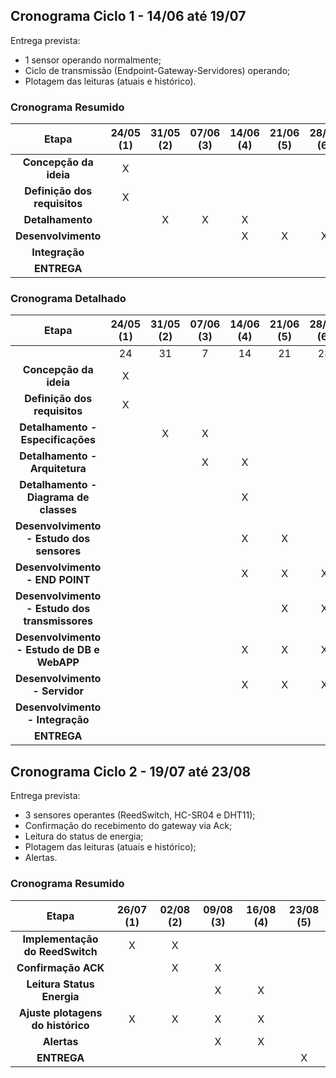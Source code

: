 ## Cronograma Ciclo 1 - 14/06 até 19/07

Entrega prevista:
- 1 sensor operando normalmente;
- Ciclo de transmissão (Endpoint-Gateway-Servidores) operando;
- Plotagem das leituras (atuais e histórico). 

### Cronograma Resumido 

| Etapa | **24/05 (1)** | **31/05 (2)** | **07/06 (3)** | **14/06 (4)** | **21/06 (5)** | **28/06 (6)** | **05/07 (7)** | **12/07 (8)** | **19/07 (9)** |
|:---------------------------------------------:|:--:|:-:|:-:|:-:|:-:|:-:|:-:|:-:|:-:|
|**Concepção da ideia**                         | X |   |   |   |   |   |    |    |    | 
|**Definição dos requisitos**                   | X |   |   |   |   |   |    |    |    | 
|**Detalhamento**                              |   | X | X | X |   |   |    |    |    |
|**Desenvolvimento**                           |   |   |   | X | X | X | X  | X  |    |
|**Integração**                                |   |   |   |   |   |   |  X |  X |    |
|**ENTREGA**                                    |   |   |   |   |   |   |    |    | X  |

### Cronograma Detalhado
| Etapa | **24/05 (1)** | **31/05 (2)** | **07/06 (3)** | **14/06 (4)** | **21/06 (5)** | **28/06 (6)** | **05/07 (7)** | **12/07 (8)** | **19/07 (9)** |
|:---------------------------------------------:|:--:|:-:|:-:|:-:|:-:|:-:|:-:|:-:|:-:|
|                                               | 24|31 | 7 | 14| 21| 28| 05 | 12 | 19 |
|**Concepção da ideia**                         | X |   |   |   |   |   |    |    |    | 
|**Definição dos requisitos**                   | X |   |   |   |   |   |    |    |    | 
|**Detalhamento - Especificações**              |   | X | X |   |   |   |    |    |    |
|**Detalhamento - Arquitetura**                 |   |   | X | X |   |   |    |    |    |
|**Detalhamento - Diagrama de classes**         |   |   |   | X |   |   |    |    |    |
|**Desenvolvimento - Estudo dos sensores**      |   |   |   | X | X |   |    |    |    |
|**Desenvolvimento - END POINT**                |   |   |   | X | X | X | X  |    |    |
|**Desenvolvimento - Estudo dos transmissores** |   |   |   |   | X | X |    |    |    |
|**Desenvolvimento - Estudo de DB e WebAPP**    |   |   |   | X |X  | X |    |    |    |
|**Desenvolvimento - Servidor**                 |   |   |   | X | X | X |  X |    |    |
|**Desenvolvimento - Integração**               |   |   |   |   |   |   |  X |  X |    |
|**ENTREGA**                                    |   |   |   |   |   |   |    |    | X  |




## Cronograma Ciclo 2 - 19/07 até 23/08

Entrega prevista:
- 3 sensores operantes (ReedSwitch, HC-SR04 e DHT11);
- Confirmação do recebimento do gateway via Ack;
- Leitura do status de energia; 
- Plotagem das leituras (atuais e histórico);
- Alertas. 

### Cronograma Resumido 

| Etapa | **26/07 (1)** | **02/08 (2)** | **09/08 (3)** | **16/08 (4)** | **23/08 (5)** | 
|:---------------------------------------------:|:--:|:-:|:-:|:-:|:-:|
|**Implementação do ReedSwitch**                | X | X |   |   |   |   
|**Confirmação ACK**                            |   | X | X |   |   | 
|**Leitura Status Energia**                     |   |   | X | X |   |
|**Ajuste plotagens do histórico**              | X | X | X | X |   | 
|**Alertas**                                    |   |   | X | X |   |  
|**ENTREGA**                                    |   |   |   |   | X |




